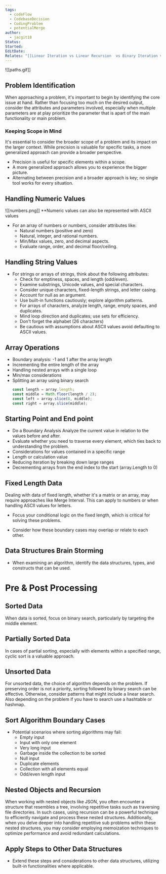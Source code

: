 ```yaml
---
tags:
  - codeFlow
  - CodebaseDecision
  - CodingProblem
  - potentialMerge
author:
  - jacgit18
Status: 
Started: 
EditDate: 
Relates: "[[Linear Iteration vs Linear Recursion  vs Binary Iteration vs Binary Recursion]]"
---
```

![[paths.gif]]
## Problem Identification

When approaching a problem, it's important to begin by identifying the core issue at hand. Rather than focusing too much on the desired output, consider the attributes and parameters involved, especially when multiple parameters are at play prioritize the parameter that is apart of the main functionality or main problem.

### Keeping Scope in Mind

It's essential to consider the broader scope of a problem and its impact on the larger context. While precision is valuable for specific tasks, a more generalized approach can provide a broader perspective.

- Precision is useful for specific elements within a scope.
- A more generalized approach allows you to experience the bigger picture.
- Alternating between precision and a broader approach is key; no single tool works for every situation.




## Handling Numeric Values
![[numbers.png]]
**Numeric values can also be represented with ASCII values
- For an array of numbers or numbers, consider attributes like:
  - Natural numbers (positive and zero)
  - Natural, integer, and rational numbers.
  - Min/Max values, zero, and decimal aspects.
  - Evaluate range, order, and decimal floor/ceiling.

## Handling String Values
- For strings or arrays of strings, think about the following attributes:
	- Check for emptiness, spaces, and length (odd/even).
	- Examine substrings, Unicode values, and special characters.
	- Consider unique characters, fixed-length strings, and letter casing.
	- Account for null as an argument.
	- Use built-in functions cautiously; explore algorithm patterns.
	- For arrays of characters, analyze length, range, empty spaces, and duplicates.
	- Mind loop direction and duplicates; use sets for efficiency.
	- Don't forget the alphabet (26 characters)
	- Be cautious with assumptions about ASCII values avoid defaulting to ASCII values.

## Array Operations
- Boundary analysis: -1 and 1 after the array length
- Incrementing the entire length of the array
- Handling nested arrays with a single loop
- Min/max considerations
- Splitting an array using binary search
  ```javascript
  const length = array.length;
  const middle = Math.floor(length / 2);
  const left = array.slice(0, middle);
  const right = array.slice(middle);
  ```

## Starting Point and End point
- Do a Boundary Analysis Analyze the current value in relation to the values before and after.
- Evaluate whether you need to traverse every element, which ties back to understanding the problem.
- Considerations for values contained in a specific range
- Length or calculation value
- Reducing iteration by breaking down large ranges
- Decrementing arrays from the end index to the start (array.Length to 0)

## Fixed Length Data

Dealing with data of fixed length, whether it's a matrix or an array, may require approaches like Merge Interval. This can apply to numbers or when handling ASCII values for letters.

- Focus your conditional logic on the fixed length, which is critical for solving these problems.

- Consider how these boundary cases may overlap or relate to each other.


## Data Structures Brain Storming
- When examining an algorithm, identify the data structures, types, and constructs that can be used.


# Pre & Post Processing
## Sorted Data

When data is sorted, focus on binary search, particularly by targeting the middle element.

## Partially Sorted Data

In cases of partial sorting, especially with elements within a specified range, cyclic sort is a valuable approach.

## Unsorted Data

For unsorted data, the choice of algorithm depends on the problem. If preserving order is not a priority, sorting followed by binary search can be effective. Otherwise, consider patterns that might include a linear search. Also depending on the problem if you have to search use a hashtable or hashmap.


## Sort Algorithm Boundary Cases
- Potential scenarios where sorting algorithms may fail:
  - Empty input
  - Input with only one element
  - Very long input
  - Garbage inside the collection to be sorted
  - Null input
  - Duplicate elements
  - Collection with all elements equal
  - Odd/even length input


## Nested Objects and Recursion
When working with nested objects like JSON, you often encounter a structure that resembles a tree, involving repetitive tasks such as traversing file directories. In such cases, using recursion can be a powerful technique to efficiently navigate and process these nested structures. Additionally, when you delve deeper into handling repetitive sub problems within these nested structures, you may consider employing memoization techniques to optimize performance and avoid redundant calculations.



## Apply Steps to Other Data Structures

- Extend these steps and considerations to other data structures, utilizing built-in functionalities where applicable.


